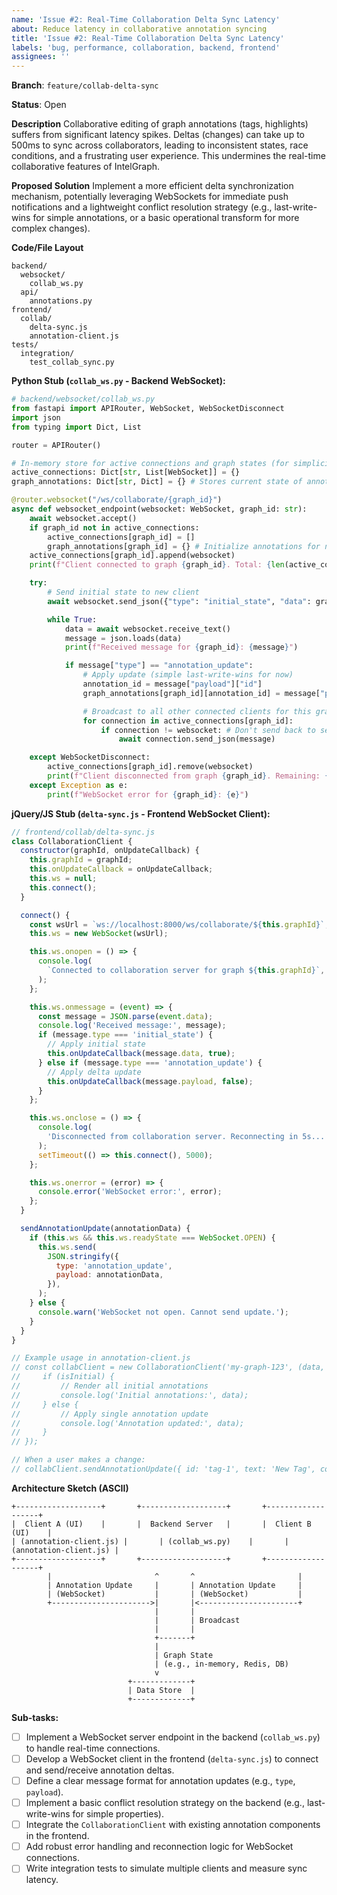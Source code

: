 ```yaml
---
name: 'Issue #2: Real-Time Collaboration Delta Sync Latency'
about: Reduce latency in collaborative annotation syncing
title: 'Issue #2: Real-Time Collaboration Delta Sync Latency'
labels: 'bug, performance, collaboration, backend, frontend'
assignees: ''
---
```


**Branch**: `feature/collab-delta-sync`

**Status**: Open

**Description**
Collaborative editing of graph annotations (tags, highlights) suffers from significant latency spikes. Deltas (changes) can take up to 500ms to sync across collaborators, leading to inconsistent states, race conditions, and a frustrating user experience. This undermines the real-time collaborative features of IntelGraph.

**Proposed Solution**
Implement a more efficient delta synchronization mechanism, potentially leveraging WebSockets for immediate push notifications and a lightweight conflict resolution strategy (e.g., last-write-wins for simple annotations, or a basic operational transform for more complex changes).

**Code/File Layout**

```
backend/
  websocket/
    collab_ws.py
  api/
    annotations.py
frontend/
  collab/
    delta-sync.js
    annotation-client.js
tests/
  integration/
    test_collab_sync.py
```

**Python Stub (`collab_ws.py` - Backend WebSocket):**

```python
# backend/websocket/collab_ws.py
from fastapi import APIRouter, WebSocket, WebSocketDisconnect
import json
from typing import Dict, List

router = APIRouter()

# In-memory store for active connections and graph states (for simplicity)
active_connections: Dict[str, List[WebSocket]] = {}
graph_annotations: Dict[str, Dict] = {} # Stores current state of annotations per graph

@router.websocket("/ws/collaborate/{graph_id}")
async def websocket_endpoint(websocket: WebSocket, graph_id: str):
    await websocket.accept()
    if graph_id not in active_connections:
        active_connections[graph_id] = []
        graph_annotations[graph_id] = {} # Initialize annotations for new graph
    active_connections[graph_id].append(websocket)
    print(f"Client connected to graph {graph_id}. Total: {len(active_connections[graph_id])}")

    try:
        # Send initial state to new client
        await websocket.send_json({"type": "initial_state", "data": graph_annotations[graph_id]})

        while True:
            data = await websocket.receive_text()
            message = json.loads(data)
            print(f"Received message for {graph_id}: {message}")

            if message["type"] == "annotation_update":
                # Apply update (simple last-write-wins for now)
                annotation_id = message["payload"]["id"]
                graph_annotations[graph_id][annotation_id] = message["payload"]

                # Broadcast to all other connected clients for this graph
                for connection in active_connections[graph_id]:
                    if connection != websocket: # Don't send back to sender
                        await connection.send_json(message)

    except WebSocketDisconnect:
        active_connections[graph_id].remove(websocket)
        print(f"Client disconnected from graph {graph_id}. Remaining: {len(active_connections[graph_id])}")
    except Exception as e:
        print(f"WebSocket error for {graph_id}: {e}")
```

**jQuery/JS Stub (`delta-sync.js` - Frontend WebSocket Client):**

```js
// frontend/collab/delta-sync.js
class CollaborationClient {
  constructor(graphId, onUpdateCallback) {
    this.graphId = graphId;
    this.onUpdateCallback = onUpdateCallback;
    this.ws = null;
    this.connect();
  }

  connect() {
    const wsUrl = `ws://localhost:8000/ws/collaborate/${this.graphId}`; // Adjust URL
    this.ws = new WebSocket(wsUrl);

    this.ws.onopen = () => {
      console.log(
        `Connected to collaboration server for graph ${this.graphId}`,
      );
    };

    this.ws.onmessage = (event) => {
      const message = JSON.parse(event.data);
      console.log('Received message:', message);
      if (message.type === 'initial_state') {
        // Apply initial state
        this.onUpdateCallback(message.data, true);
      } else if (message.type === 'annotation_update') {
        // Apply delta update
        this.onUpdateCallback(message.payload, false);
      }
    };

    this.ws.onclose = () => {
      console.log(
        'Disconnected from collaboration server. Reconnecting in 5s...',
      );
      setTimeout(() => this.connect(), 5000);
    };

    this.ws.onerror = (error) => {
      console.error('WebSocket error:', error);
    };
  }

  sendAnnotationUpdate(annotationData) {
    if (this.ws && this.ws.readyState === WebSocket.OPEN) {
      this.ws.send(
        JSON.stringify({
          type: 'annotation_update',
          payload: annotationData,
        }),
      );
    } else {
      console.warn('WebSocket not open. Cannot send update.');
    }
  }
}

// Example usage in annotation-client.js
// const collabClient = new CollaborationClient('my-graph-123', (data, isInitial) => {
//     if (isInitial) {
//         // Render all initial annotations
//         console.log('Initial annotations:', data);
//     } else {
//         // Apply single annotation update
//         console.log('Annotation updated:', data);
//     }
// });

// When a user makes a change:
// collabClient.sendAnnotationUpdate({ id: 'tag-1', text: 'New Tag', color: 'red' });
```

**Architecture Sketch (ASCII)**

```
+-------------------+       +-------------------+       +-------------------+
|  Client A (UI)    |       |  Backend Server   |       |  Client B (UI)    |
| (annotation-client.js) |       | (collab_ws.py)    |       | (annotation-client.js) |
+-------------------+       +-------------------+       +-------------------+
        |                       ^       ^                       |
        | Annotation Update     |       | Annotation Update     |
        | (WebSocket)           |       | (WebSocket)           |
        +---------------------->|       |<----------------------+
                                |       |
                                |       | Broadcast
                                |       |
                                +-------+
                                |
                                | Graph State
                                | (e.g., in-memory, Redis, DB)
                                v
                          +-------------+
                          | Data Store  |
                          +-------------+
```

**Sub-tasks:**

- [ ] Implement a WebSocket server endpoint in the backend (`collab_ws.py`) to handle real-time connections.
- [ ] Develop a WebSocket client in the frontend (`delta-sync.js`) to connect and send/receive annotation deltas.
- [ ] Define a clear message format for annotation updates (e.g., `type`, `payload`).
- [ ] Implement a basic conflict resolution strategy on the backend (e.g., last-write-wins for simple properties).
- [ ] Integrate the `CollaborationClient` with existing annotation components in the frontend.
- [ ] Add robust error handling and reconnection logic for WebSocket connections.
- [ ] Write integration tests to simulate multiple clients and measure sync latency.
